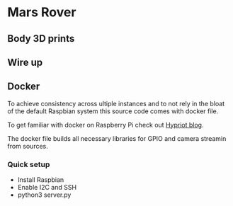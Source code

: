 # Mars Rover


## Body 3D prints 


## Wire up



## Docker
To achieve consistency across ultiple instances and to not rely in the bloat of the default 
Raspbian system this source code comes with docker file.

To get familiar with docker on Raspberry Pi check out [Hypriot blog](https://blog.hypriot.com/getting-started-with-docker-on-your-arm-device/).

The docker file builds all necessary libraries for GPIO and camera streamin from sources.

### Quick setup

- Install Raspbian
- Enable I2C and SSH
- python3 server.py



